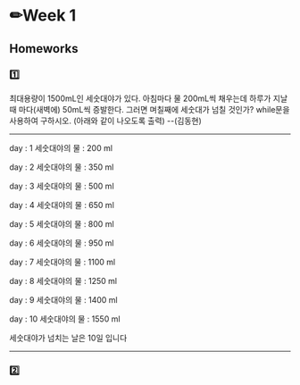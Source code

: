 # ✏Week 1

## Homeworks

### 1️⃣ 
최대용량이 1500mL인 세숫대야가 있다. 
아침마다 물 200mL씩 채우는데 하루가 지날 때 마다(새벽에) 50mL씩 증발한다.
그러면 며칠째에 세숫대가 넘칠 것인가? while문을 사용하여 구하시오. (아래와 같이 나오도록 출력) --(김동현)
**********************************
day : 1  세숫대야의 물 : 200 ml

day : 2  세숫대야의 물 : 350 ml

day : 3  세숫대야의 물 : 500 ml

day : 4  세숫대야의 물 : 650 ml

day : 5  세숫대야의 물 : 800 ml

day : 6  세숫대야의 물 : 950 ml

day : 7  세숫대야의 물 : 1100 ml

day : 8  세숫대야의 물 : 1250 ml

day : 9  세숫대야의 물 : 1400 ml

day : 10  세숫대야의 물 : 1550 ml

세숫대야가 넘치는 날은 10일 입니다
**********************************

### 2️⃣ 




